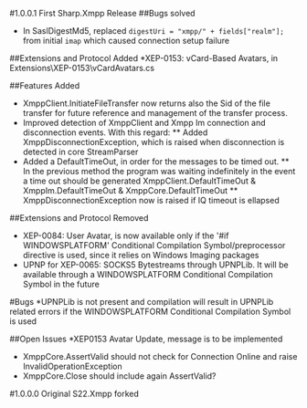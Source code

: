 #1.0.0.1
First Sharp.Xmpp Release
##Bugs solved
* In SaslDigestMd5, replaced `digestUri = "xmpp/" + fields["realm"];` from initial `imap` which caused connection setup failure

##Extensions and Protocol Added
*XEP-0153: vCard-Based Avatars, in Extensions\XEP-0153\vCardAvatars.cs

##Features Added
* XmppClient.InitiateFileTransfer now returns also the Sid of the file transfer for future reference and management of the transfer process. 
* Improved detection of XmppClient and Xmpp Im connection and disconnection events. With this regard:
** Added XmppDisconnectionException, which is raised when disconnection is detected in core StreamParser
* Added a DefaultTimeOut, in order for the messages to be timed out. 
** In the previous method the program was waiting indefinitely in the event a time out should be generated
XmppClient.DefaultTimeOut & XmppIm.DefaultTimeOut & XmppCore.DefaultTimeOut
** XmppDisconnectionException now is raised if IQ timeout is ellapsed

##Extensions and Protocol Removed
* XEP-0084: User Avatar, is now available only if the '#if WINDOWSPLATFORM' Conditional Compilation Symbol/preprocessor directive is used, since it relies on Windows Imaging packages
* UPNP for XEP-0065: SOCKS5 Bytestreams through UPNPLib. It will be available through a WINDOWSPLATFORM Conditional Compilation Symbol in the future

#Bugs
*UPNPLib is not present and compilation will result in UPNPLib related errors if the WINDOWSPLATFORM Conditional Compilation Symbol is used

##Open Issues
*XEP0153 Avatar Update, <x xmlns='vcard-temp:x:update'> message is to be implemented
* XmppCore.AssertValid should not check for Connection Online and raise InvalidOperationException
* XmppCore.Close should include again AssertValid?


#1.0.0.0
Original S22.Xmpp forked